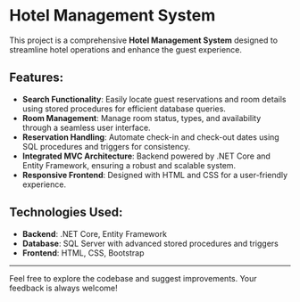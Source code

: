 # Hotel Management System  

This project is a comprehensive **Hotel Management System** designed to streamline hotel operations and enhance the guest experience.  

## Features:  
- **Search Functionality**: Easily locate guest reservations and room details using stored procedures for efficient database queries.  
- **Room Management**: Manage room status, types, and availability through a seamless user interface.  
- **Reservation Handling**: Automate check-in and check-out dates using SQL procedures and triggers for consistency.  
- **Integrated MVC Architecture**: Backend powered by .NET Core and Entity Framework, ensuring a robust and scalable system.  
- **Responsive Frontend**: Designed with HTML and CSS for a user-friendly experience.  

## Technologies Used:  
- **Backend**: .NET Core, Entity Framework  
- **Database**: SQL Server with advanced stored procedures and triggers  
- **Frontend**: HTML, CSS, Bootstrap  

---

Feel free to explore the codebase and suggest improvements. Your feedback is always welcome!
